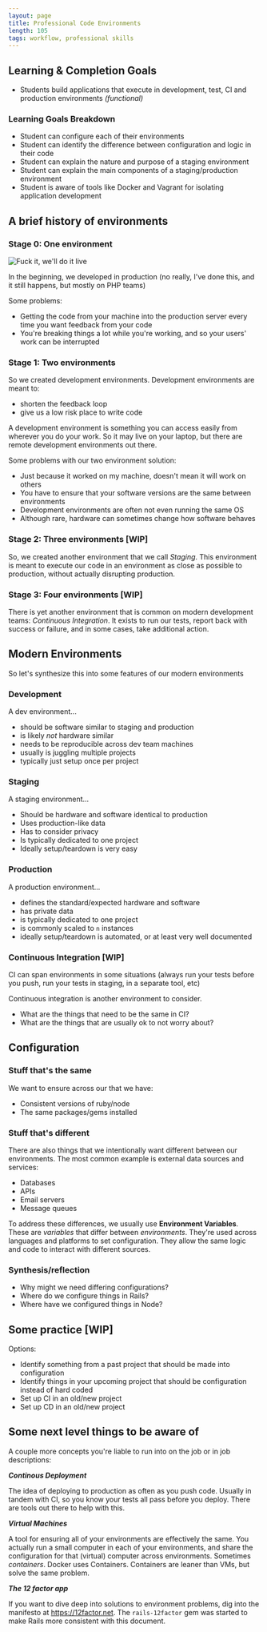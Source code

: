 ```yaml
---
layout: page
title: Professional Code Environments
length: 105
tags: workflow, professional skills
---
```


## Learning & Completion Goals

*   Students build applications that execute in development, test, CI and production environments *(functional)*

### Learning Goals Breakdown

*   Student can configure each of their environments
*   Student can identify the difference between configuration and logic in their code
*   Student can explain the nature and purpose of a staging environment
*   Student can explain the main components of a staging/production environment
*   Student is aware of tools like Docker and Vagrant for isolating application development

## A brief history of environments

### Stage 0: One environment

![Fuck it, we'll do it live](https://media.giphy.com/media/A34x7CEKUkCyc/giphy.gif)

In the beginning, we developed in production (no really, I've done this, and it still happens, but mostly on PHP teams)

Some problems:

*   Getting the code from your machine into the production server every time you want feedback from your code
*   You're breaking things a lot while you're working, and so your users' work can be interrupted

### Stage 1: Two environments

So we created development environments. Development environments are meant to:

*   shorten the feedback loop
*   give us a low risk place to write code

A development environment is something you can access easily from wherever you do your work. So it may live on your laptop, but there are remote development environments out there.

Some problems with our two environment solution:

*   Just because it worked on my machine, doesn't mean it will work on others
  *   You have to ensure that your software versions are the same between environments
  *   Development environments are often not even running the same OS
  *   Although rare, hardware can sometimes change how software behaves

### Stage 2: Three environments [WIP]

So, we created another environment that we call *Staging*. This environment is meant to execute our code in an environment as close as possible to production, without actually disrupting production.

### Stage 3: Four environments [WIP]

There is yet another environment that is common on modern development teams: *Continuous Integration*. It exists to run our tests, report back with success or failure, and in some cases, take additional action.

## Modern Environments

So let's synthesize this into some features of our modern environments

### Development

A dev environment...

*   should be software similar to staging and production
*   is likely *not* hardware similar
*   needs to be reproducible across dev team machines
*   usually is juggling multiple projects
*   typically just setup once per project

### Staging

A staging environment...

*   Should be hardware and software identical to production
*   Uses production-like data
*   Has to consider privacy
*   Is typically dedicated to one project
*   Ideally setup/teardown is very easy

### Production

A production environment...

*   defines the standard/expected hardware and software
*   has private data
*   is typically dedicated to one project
*   is commonly scaled to `n` instances
*   ideally setup/teardown is automated, or at least very well documented

### Continuous Integration [WIP]

CI can span environments in some situations (always run your tests before you push, run your tests in staging, in a separate tool, etc)

Continuous integration is another environment to consider.

*   What are the things that need to be the same in CI?
*   What are the things that are usually ok to not worry about?

## Configuration

### Stuff that's the same

We want to ensure across our that we have:

*   Consistent versions of ruby/node
*   The same packages/gems installed

### Stuff that's different

There are also things that we intentionally want different between our environments. The most common example is external data sources and services:

*   Databases
*   APIs
*   Email servers
*   Message queues

To address these differences, we usually use **Environment Variables**. These are *variables* that differ between *environments*. They're used across languages and platforms to set configuration. They allow the same logic and code to interact with different sources.

### Synthesis/reflection

*   Why might we need differing configurations?
*   Where do we configure things in Rails?
*   Where have we configured things in Node?

## Some practice [WIP]

Options:

* Identify something from a past project that should be made into configuration
* Identify things in your upcoming project that should be configuration instead of hard coded
* Set up CI in an old/new project
* Set up CD in an old/new project

## Some next level things to be aware of

A couple more concepts you're liable to run into on the job or in job descriptions:

***Continous Deployment***

The idea of deploying to production as often as you push code. Usually in tandem with CI, so you know your tests all pass before you deploy. There are tools out there to help with this.

***Virtual Machines***

A tool for ensuring all of your environments are effectively the same. You actually run a small computer in each of your environments, and share the configuration for that (virtual) computer across environments. Sometimes *containers*. Docker uses Containers. Containers are leaner than VMs, but solve the same problem.

***The 12 factor app***

If you want to dive deep into solutions to environment problems, dig into the manifesto at <https://12factor.net>. The `rails-12factor` gem was started to make Rails more consistent with this document.
